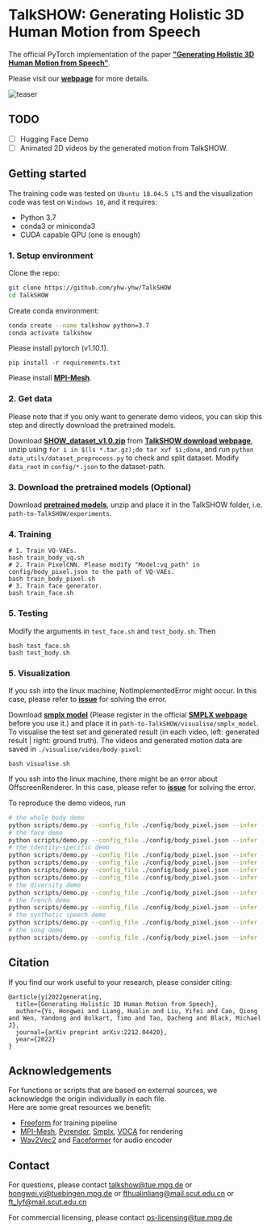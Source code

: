# TalkSHOW: Generating Holistic 3D Human Motion from Speech

The official PyTorch implementation of the paper [**"Generating Holistic 3D Human Motion from Speech"**](https://arxiv.org/abs/2212.04420).

Please visit our [**webpage**](https://talkshow.is.tue.mpg.de/) for more details.

![teaser](visualise/teaser_01.png)

## TODO

- [ ] Hugging Face Demo
- [ ] Animated 2D videos by the generated motion from TalkSHOW.

## Getting started

The training code was tested on `Ubuntu 18.04.5 LTS` and the visualization code was test on `Windows 10`, and it requires:

* Python 3.7
* conda3 or miniconda3
* CUDA capable GPU (one is enough)



### 1. Setup environment

Clone the repo:
  ```bash
  git clone https://github.com/yhw-yhw/TalkSHOW
  cd TalkSHOW
  ```  
Create conda environment:
```bash
conda create --name talkshow python=3.7
conda activate talkshow
```
Please install pytorch (v1.10.1).

    pip install -r requirements.txt
    
Please install [**MPI-Mesh**](https://github.com/MPI-IS/mesh).

### 2. Get data

Please note that if you only want to generate demo videos, you can skip this step and directly download the pretrained models.

Download [**SHOW_dataset_v1.0.zip**](https://download.is.tue.mpg.de/download.php?domain=talkshow&resume=1&sfile=SHOW_dataset_v1.0.zip) from [**TalkSHOW download webpage**](https://talkshow.is.tue.mpg.de/download.php),
unzip using ``for i in $(ls *.tar.gz);do tar xvf $i;done``,
and run ``python data_utils/dataset_preprocess.py`` to check and split dataset.
Modify ``data_root`` in ``config/*.json`` to the dataset-path.

### 3. Download the pretrained models (Optional)

Download [**pretrained models**](https://drive.google.com/file/d/1jKBS_30NMM_NZEyUSBDSgBcRJmlH77a-/view?usp=sharing),
unzip and place it in the TalkSHOW folder, i.e. ``path-to-TalkSHOW/experiments``.

### 4. Training

    # 1. Train VQ-VAEs. 
    bash train_body_vq.sh
    # 2. Train PixelCNN. Please modify "Model:vq_path" in config/body_pixel.json to the path of VQ-VAEs.
    bash train_body_pixel.sh
    # 3. Train face generator.
    bash train_face.sh

### 5. Testing

Modify the arguments in ``test_face.sh`` and ``test_body.sh``. Then

    bash test_face.sh
    bash test_body.sh

### 5. Visualization

If you ssh into the linux machine, NotImplementedError might occur. In this case, please refer to [**issue**](https://github.com/MPI-IS/mesh/issues/66) for solving the error.

Download [**smplx model**](https://drive.google.com/file/d/1Ly_hQNLQcZ89KG0Nj4jYZwccQiimSUVn/view?usp=share_link) (Please register in the official [**SMPLX webpage**](https://smpl-x.is.tue.mpg.de) before you use it.)
and place it in ``path-to-TalkSHOW/visualise/smplx_model``.
To visualise the test set and generated result (in each video, left: generated result | right: ground truth).
The videos and generated motion data are saved in ``./visualise/video/body-pixel``:
    
    bash visualise.sh

If you ssh into the linux machine, there might be an error about OffscreenRenderer. In this case, please refer to [**issue**](https://github.com/MPI-IS/mesh/issues/66) for solving the error.

To reproduce the demo videos, run
```bash
# the whole body demo
python scripts/demo.py --config_file ./config/body_pixel.json --infer --audio_file ./demo_audio/1st-page.wav --id 0 --whole_body
# the face demo
python scripts/demo.py --config_file ./config/body_pixel.json --infer --audio_file ./demo_audio/style.wav --id 0 --only_face
# the identity-specific demo
python scripts/demo.py --config_file ./config/body_pixel.json --infer --audio_file ./demo_audio/style.wav --id 0
python scripts/demo.py --config_file ./config/body_pixel.json --infer --audio_file ./demo_audio/style.wav --id 1
python scripts/demo.py --config_file ./config/body_pixel.json --infer --audio_file ./demo_audio/style.wav --id 2
python scripts/demo.py --config_file ./config/body_pixel.json --infer --audio_file ./demo_audio/style.wav --id 3 --stand
# the diversity demo
python scripts/demo.py --config_file ./config/body_pixel.json --infer --audio_file ./demo_audio/style.wav --id 0 --num_samples 12
# the french demo
python scripts/demo.py --config_file ./config/body_pixel.json --infer --audio_file ./demo_audio/french.wav --id 0
# the synthetic speech demo
python scripts/demo.py --config_file ./config/body_pixel.json --infer --audio_file ./demo_audio/rich.wav --id 0
# the song demo
python scripts/demo.py --config_file ./config/body_pixel.json --infer --audio_file ./demo_audio/song.wav --id 0

````
## Citation
If you find our work useful to your research, please consider citing:
```
@article{yi2022generating,
  title={Generating Holistic 3D Human Motion from Speech},
  author={Yi, Hongwei and Liang, Hualin and Liu, Yifei and Cao, Qiong and Wen, Yandong and Bolkart, Timo and Tao, Dacheng and Black, Michael J},
  journal={arXiv preprint arXiv:2212.04420},
  year={2022}
}
```

## Acknowledgements
For functions or scripts that are based on external sources, we acknowledge the origin individually in each file.  
Here are some great resources we benefit:  
- [Freeform](https://github.com/TheTempAccount/Co-Speech-Motion-Generation) for training pipeline
- [MPI-Mesh](https://github.com/MPI-IS/mesh), [Pyrender](https://github.com/mmatl/pyrender), [Smplx](https://github.com/vchoutas/smplx), [VOCA](https://github.com/TimoBolkart/voca) for rendering  
- [Wav2Vec2](https://huggingface.co/facebook/wav2vec2-base-960h) and [Faceformer](https://github.com/EvelynFan/FaceFormer) for audio encoder

## Contact
For questions, please contact talkshow@tue.mpg.de or hongwei.yi@tuebingen.mpg.de or fthualinliang@mail.scut.edu.cn or ft_lyf@mail.scut.edu.cn

For commercial licensing, please contact ps-licensing@tue.mpg.de
